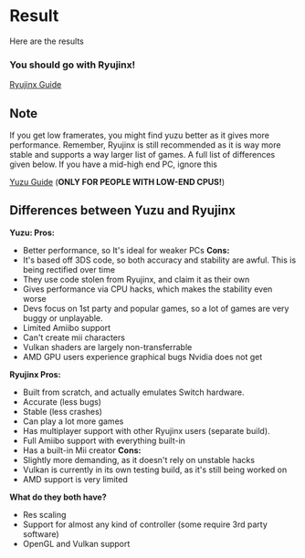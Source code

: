 # Result

Here are the results

### You should go with Ryujinx!

[Ryujinx Guide](https://github.com/Abd-007/Switch-Emulators-Guide/blob/main/Ryujinx.md)

## Note

If you get low framerates, you might find yuzu better as it gives more performance. Remember, Ryujinx is still recommended as it is way more stable and supports a way larger list of games. A full list of differences given below. If you have a mid-high end PC, ignore this

[Yuzu Guide](https://github.com/Abd-007/Switch-Emulators-Guide/blob/main/Yuzu.md) (**ONLY FOR PEOPLE WITH LOW-END CPUS!**)

## Differences between Yuzu and Ryujinx
**Yuzu:
Pros:**
- Better performance, so It's ideal for weaker PCs
**Cons:**
- It's based off 3DS code, so both accuracy and stability are awful. This is being rectified over time
- They use code stolen from Ryujinx, and claim it as their own
- Gives performance via CPU hacks, which makes the stability even worse
- Devs focus on 1st party and popular games, so a lot of games are very buggy or unplayable.
- Limited Amiibo support
- Can't create mii characters
- Vulkan shaders are largely non-transferrable
- AMD GPU users experience graphical bugs Nvidia does not get

**Ryujinx
Pros:**
- Built from scratch, and actually emulates Switch hardware.
- Accurate (less bugs)
- Stable (less crashes)
- Can play a lot more games
- Has multiplayer support with other Ryujinx users (separate build).
- Full Amiibo support with everything built-in
- Has a built-in Mii creator
**Cons:**
- Slightly more demanding, as it doesn't rely on unstable hacks 
- Vulkan is currently in its own testing build, as it's still being worked on
- AMD support is very limited

**What do they both have?**
- Res scaling
- Support for almost any kind of controller (some require 3rd party software)
- OpenGL and Vulkan support
